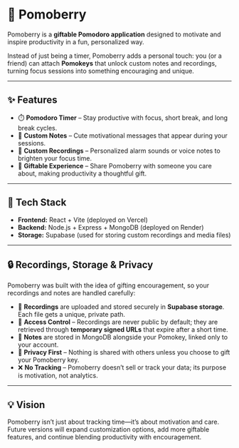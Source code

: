 # 🍓 Pomoberry

Pomoberry is a **giftable Pomodoro application** designed to motivate and inspire productivity in a fun, personalized way.  

Instead of just being a timer, Pomoberry adds a personal touch: you (or a friend) can attach **Pomokeys** that unlock custom notes and recordings, turning focus sessions into something encouraging and unique.

---

## ✨ Features
- ⏱️ **Pomodoro Timer** – Stay productive with focus, short break, and long break cycles.  
- 💌 **Custom Notes** – Cute motivational messages that appear during your sessions.  
- 🎵 **Custom Recordings** – Personalized alarm sounds or voice notes to brighten your focus time.  
- 🎁 **Giftable Experience** – Share Pomoberry with someone you care about, making productivity a thoughtful gift.  

---

## 🚀 Tech Stack
- **Frontend:** React + Vite (deployed on Vercel)  
- **Backend:** Node.js + Express + MongoDB (deployed on Render)  
- **Storage:** Supabase (used for storing custom recordings and media files)  

---

## 🔒 Recordings, Storage & Privacy
Pomoberry was built with the idea of gifting encouragement, so your recordings and notes are handled carefully:  
- 🎵 **Recordings** are uploaded and stored securely in **Supabase storage**. Each file gets a unique, private path.  
- 🔑 **Access Control** – Recordings are never public by default; they are retrieved through **temporary signed URLs** that expire after a short time.  
- 📝 **Notes** are stored in MongoDB alongside your Pomokey, linked only to your account.  
- 🔐 **Privacy First** – Nothing is shared with others unless you choose to gift your Pomoberry key.  
- ❌ **No Tracking** – Pomoberry doesn’t sell or track your data; its purpose is motivation, not analytics.  

---

## 💡 Vision
Pomoberry isn’t just about tracking time—it’s about motivation and care.  
Future versions will expand customization options, add more giftable features, and continue blending productivity with encouragement.
